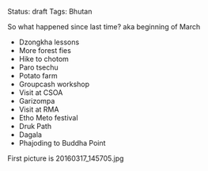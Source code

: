 Status: draft
Tags: Bhutan

So what happened since last time? aka beginning of March

- Dzongkha lessons
- More forest fies
- Hike to chotom
- Paro tsechu
- Potato farm
- Groupcash workshop
- Visit at CSOA
- Garizompa
- Visit at RMA
- Etho Meto festival
- Druk Path
- Dagala
- Phajoding to Buddha Point

First picture is 20160317_145705.jpg
